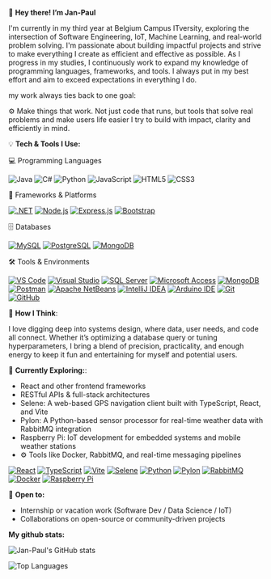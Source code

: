 👋 **Hey there! I’m Jan-Paul**

I'm currently in my third year at Belgium Campus ITversity, exploring the intersection of Software Engineering, IoT, Machine Learning, and real-world problem solving. I'm passionate about building impactful projects and strive to make everything I create as efficient and effective as possible. As I progress in my studies, I continuously work to expand my knowledge of programming languages, frameworks, and tools. I always put in my best effort and aim to exceed expectations in everything I do.

my work always ties back to one goal:

  ⚙️ Make things that work.
      Not just code that runs, but tools that solve real problems and make users life easier I try to build with impact, clarity and efficiently in mind.


💡 **Tech & Tools I Use:**

💻 Programming Languages

![Java](https://img.shields.io/badge/Java-ED8B00?style=for-the-badge&logo=java&logoColor=white)
![C#](https://img.shields.io/badge/C%23-239120?style=for-the-badge&logo=c-sharp&logoColor=white)
![Python](https://img.shields.io/badge/Python-3776AB?style=for-the-badge&logo=python&logoColor=white)
![JavaScript](https://img.shields.io/badge/JavaScript-F7DF1E?style=for-the-badge&logo=javascript&logoColor=black)
![HTML5](https://img.shields.io/badge/HTML5-E34F26?style=for-the-badge&logo=html5&logoColor=white)
![CSS3](https://img.shields.io/badge/CSS3-1572B6?style=for-the-badge&logo=css3&logoColor=white)

🧰 Frameworks & Platforms

[![.NET](https://img.shields.io/badge/.NET-512BD4?style=for-the-badge&logo=dotnet&logoColor=white)](https://dotnet.microsoft.com/)
[![Node.js](https://img.shields.io/badge/Node.js-339933?style=for-the-badge&logo=node.js&logoColor=white)](https://nodejs.org/)
[![Express.js](https://img.shields.io/badge/Express.js-000000?style=for-the-badge&logo=express&logoColor=white)](https://expressjs.com/)
[![Bootstrap](https://img.shields.io/badge/Bootstrap-7952B3?style=for-the-badge&logo=bootstrap&logoColor=white)](https://getbootstrap.com/)

🗄️ Databases

[![MySQL](https://img.shields.io/badge/MySQL-4479A1?style=for-the-badge&logo=mysql&logoColor=white)](https://www.mysql.com/)
[![PostgreSQL](https://img.shields.io/badge/PostgreSQL-336791?style=for-the-badge&logo=postgresql&logoColor=white)](https://www.postgresql.org/)
[![MongoDB](https://img.shields.io/badge/MongoDB-47A248?style=for-the-badge&logo=mongodb&logoColor=white)](https://www.mongodb.com/)

🛠️ Tools & Environments

[![VS Code](https://img.shields.io/badge/VS%20Code-007ACC?style=for-the-badge&logo=visual-studio-code&logoColor=white)](https://code.visualstudio.com/)
[![Visual Studio](https://img.shields.io/badge/Visual%20Studio-5C2D91?style=for-the-badge&logo=visual-studio&logoColor=white)](https://visualstudio.microsoft.com/)
[![SQL Server](https://img.shields.io/badge/SQL%20Server-CC2927?style=for-the-badge&logo=microsoft-sql-server&logoColor=white)](https://www.microsoft.com/en-us/sql-server)
[![Microsoft Access](https://img.shields.io/badge/Microsoft%20Access-A4373A?style=for-the-badge&logo=microsoft-access&logoColor=white)](https://www.microsoft.com/en-us/microsoft-365/access)
[![MongoDB](https://img.shields.io/badge/MongoDB-47A248?style=for-the-badge&logo=mongodb&logoColor=white)](https://www.mongodb.com/)
[![Postman](https://img.shields.io/badge/Postman-FF6C37?style=for-the-badge&logo=postman&logoColor=white)](https://www.postman.com/)
[![Apache NetBeans](https://img.shields.io/badge/Apache%20NetBeans-1B6AC6?style=for-the-badge&logo=apachenetbeanside&logoColor=white)](https://netbeans.apache.org/)
[![IntelliJ IDEA](https://img.shields.io/badge/IntelliJ%20IDEA-000000?style=for-the-badge&logo=intellijidea&logoColor=white)](https://www.jetbrains.com/idea/)
[![Arduino IDE](https://img.shields.io/badge/Arduino-00979D?style=for-the-badge&logo=arduino&logoColor=white)](https://www.arduino.cc/en/software)
[![Git](https://img.shields.io/badge/Git-F05033?style=for-the-badge&logo=git&logoColor=white)](https://git-scm.com/)
[![GitHub](https://img.shields.io/badge/GitHub-181717?style=for-the-badge&logo=github&logoColor=white)](https://github.com/)



🧠 **How I Think**:

I love digging deep into systems design, where data, user needs, and code all connect. Whether it’s optimizing a database query or tuning hyperparameters, I bring a blend of precision, practicality, and enough energy to keep it fun and entertaining for myself and potential users.



🧭 **Currently Exploring:**:

- React and other frontend frameworks
- RESTful APIs & full-stack architectures
- Selene: A web-based GPS navigation client built with TypeScript, React, and Vite
- Pylon: A Python-based sensor processor for real-time weather data with RabbitMQ integration
- Raspberry Pi: IoT development for embedded systems and mobile weather stations
- ⚙ Tools like Docker, RabbitMQ, and real-time messaging pipelines

[![React](https://img.shields.io/badge/React-20232A?style=for-the-badge&logo=react&logoColor=61DAFB)](https://react.dev/)
[![TypeScript](https://img.shields.io/badge/TypeScript-3178C6?style=for-the-badge&logo=typescript&logoColor=white)](https://www.typescriptlang.org/)
[![Vite](https://img.shields.io/badge/Vite-Build%20Tool-646CFF?style=for-the-badge&logo=vite&logoColor=white)](https://vitejs.dev/)
[![Selene](https://img.shields.io/badge/Selene-GPS%20Client-3178C6?style=for-the-badge&logo=react&logoColor=white)](https://github.com/weather-lore/selene)
[![Python](https://img.shields.io/badge/Python-3776AB?style=for-the-badge&logo=python&logoColor=white)](https://www.python.org/)
[![Pylon](https://img.shields.io/badge/Pylon-Sensor%20Processor-3776AB?style=for-the-badge&logo=python&logoColor=white)](https://github.com/weather-lore/pylon)
[![RabbitMQ](https://img.shields.io/badge/RabbitMQ-FF6600?style=for-the-badge&logo=rabbitmq&logoColor=white)](https://www.rabbitmq.com/)
[![Docker](https://img.shields.io/badge/Docker-2496ED?style=for-the-badge&logo=docker&logoColor=white)](https://www.docker.com/)
[![Raspberry Pi](https://img.shields.io/badge/Raspberry%20Pi-C51A4A?style=for-the-badge&logo=raspberrypi&logoColor=white)](https://www.raspberrypi.com/)



🚀 **Open to:**
- Internship or vacation work (Software Dev / Data Science / IoT)
- Collaborations on open-source or community-driven projects


**My github stats:**

![Jan-Paul's GitHub stats](https://github-readme-stats.vercel.app/api?username=JPgitstuff&show_icons=true&theme=radical)

![Top Languages](https://github-readme-stats.vercel.app/api/top-langs/?username=JPgitstuff&layout=compact&theme=radical)


